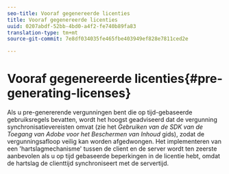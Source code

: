 ```yaml
---
seo-title: Vooraf gegenereerde licenties
title: Vooraf gegenereerde licenties
uuid: 0207abdf-52bb-4bd0-a4f2-fe740b89fa83
translation-type: tm+mt
source-git-commit: 7e8df034035fe465fbe403949ef828e7811ced2e

---
```



# Vooraf gegenereerde licenties{#pre-generating-licenses}

Als u pre-genererende vergunningen bent die op tijd-gebaseerde gebruiksregels bevatten, wordt het hoogst geadviseerd dat de vergunning synchronisatievereisten omvat (zie het *Gebruiken van de SDK van de Toegang van Adobe voor het Beschermen van Inhoud* gids), zodat de vergunningsafloop veilig kan worden afgedwongen. Het implementeren van een &#39;hartslagmechanisme&#39; tussen de client en de server wordt ten zeerste aanbevolen als u op tijd gebaseerde beperkingen in de licentie hebt, omdat de hartslag de clienttijd synchroniseert met de servertijd.
